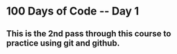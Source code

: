 # 100 Days of Code -- Day 1
## This is the 2nd pass through this course to practice using git and github. 